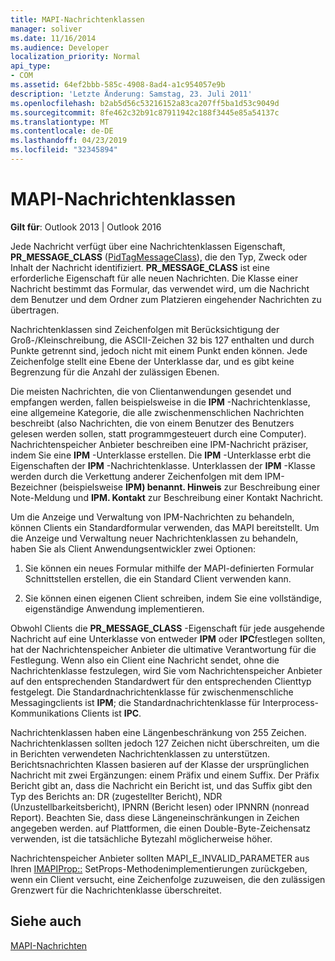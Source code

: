 ```yaml
---
title: MAPI-Nachrichtenklassen
manager: soliver
ms.date: 11/16/2014
ms.audience: Developer
localization_priority: Normal
api_type:
- COM
ms.assetid: 64ef2bbb-585c-4908-8ad4-a1c954057e9b
description: 'Letzte Änderung: Samstag, 23. Juli 2011'
ms.openlocfilehash: b2ab5d56c53216152a83ca207ff5ba1d53c9049d
ms.sourcegitcommit: 8fe462c32b91c87911942c188f3445e85a54137c
ms.translationtype: MT
ms.contentlocale: de-DE
ms.lasthandoff: 04/23/2019
ms.locfileid: "32345894"
---
```

# <a name="mapi-message-classes"></a>MAPI-Nachrichtenklassen

  
  
**Gilt für**: Outlook 2013 | Outlook 2016 
  
Jede Nachricht verfügt über eine Nachrichtenklassen Eigenschaft, **PR_MESSAGE_CLASS** ([PidTagMessageClass](pidtagmessageclass-canonical-property.md)), die den Typ, Zweck oder Inhalt der Nachricht identifiziert. **PR_MESSAGE_CLASS** ist eine erforderliche Eigenschaft für alle neuen Nachrichten. Die Klasse einer Nachricht bestimmt das Formular, das verwendet wird, um die Nachricht dem Benutzer und dem Ordner zum Platzieren eingehender Nachrichten zu übertragen. 
  
Nachrichtenklassen sind Zeichenfolgen mit Berücksichtigung der Groß-/Kleinschreibung, die ASCII-Zeichen 32 bis 127 enthalten und durch Punkte getrennt sind, jedoch nicht mit einem Punkt enden können. Jede Zeichenfolge stellt eine Ebene der Unterklasse dar, und es gibt keine Begrenzung für die Anzahl der zulässigen Ebenen. 
  
Die meisten Nachrichten, die von Clientanwendungen gesendet und empfangen werden, fallen beispielsweise in die **IPM** -Nachrichtenklasse, eine allgemeine Kategorie, die alle zwischenmenschlichen Nachrichten beschreibt (also Nachrichten, die von einem Benutzer des Benutzers gelesen werden sollen, statt programmgesteuert durch eine Computer). Nachrichtenspeicher Anbieter beschreiben eine IPM-Nachricht präziser, indem Sie eine **IPM** -Unterklasse erstellen. Die **IPM** -Unterklasse erbt die Eigenschaften der **IPM** -Nachrichtenklasse. Unterklassen der **IPM** -Klasse werden durch die Verkettung anderer Zeichenfolgen mit dem IPM-Bezeichner (beispielsweise **IPM) benannt. Hinweis** zur Beschreibung einer Note-Meldung und **IPM. Kontakt** zur Beschreibung einer Kontakt Nachricht. 
  
Um die Anzeige und Verwaltung von IPM-Nachrichten zu behandeln, können Clients ein Standardformular verwenden, das MAPI bereitstellt. Um die Anzeige und Verwaltung neuer Nachrichtenklassen zu behandeln, haben Sie als Client Anwendungsentwickler zwei Optionen:
  
1. Sie können ein neues Formular mithilfe der MAPI-definierten Formular Schnittstellen erstellen, die ein Standard Client verwenden kann.
    
2. Sie können einen eigenen Client schreiben, indem Sie eine vollständige, eigenständige Anwendung implementieren. 
    
Obwohl Clients die **PR_MESSAGE_CLASS** -Eigenschaft für jede ausgehende Nachricht auf eine Unterklasse von entweder **IPM** oder **IPC**festlegen sollten, hat der Nachrichtenspeicher Anbieter die ultimative Verantwortung für die Festlegung. Wenn also ein Client eine Nachricht sendet, ohne die Nachrichtenklasse festzulegen, wird Sie vom Nachrichtenspeicher Anbieter auf den entsprechenden Standardwert für den entsprechenden Clienttyp festgelegt. Die Standardnachrichtenklasse für zwischenmenschliche Messagingclients ist **IPM**; die Standardnachrichtenklasse für Interprocess-Kommunikations Clients ist **IPC**. 
  
Nachrichtenklassen haben eine Längenbeschränkung von 255 Zeichen. Nachrichtenklassen sollten jedoch 127 Zeichen nicht überschreiten, um die in Berichten verwendeten Nachrichtenklassen zu unterstützen. Berichtsnachrichten Klassen basieren auf der Klasse der ursprünglichen Nachricht mit zwei Ergänzungen: einem Präfix und einem Suffix. Der Präfix Bericht gibt an, dass die Nachricht ein Bericht ist, und das Suffix gibt den Typ des Berichts an: DR (zugestellter Bericht), NDR (Unzustellbarkeitsbericht), IPNRN (Bericht lesen) oder IPNNRN (nonread Report). Beachten Sie, dass diese Längeneinschränkungen in Zeichen angegeben werden. auf Plattformen, die einen Double-Byte-Zeichensatz verwenden, ist die tatsächliche Bytezahl möglicherweise höher. 
  
Nachrichtenspeicher Anbieter sollten MAPI_E_INVALID_PARAMETER aus Ihren [IMAPIProp::](imapiprop-setprops.md) SetProps-Methodenimplementierungen zurückgeben, wenn ein Client versucht, eine Zeichenfolge zuzuweisen, die den zulässigen Grenzwert für die Nachrichtenklasse überschreitet. 
  
## <a name="see-also"></a>Siehe auch



[MAPI-Nachrichten](mapi-messages.md)

